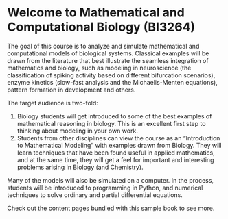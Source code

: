 # Welcome to Mathematical and Computational Biology (BI3264)

The goal of this course is to analyze and simulate mathematical and computational models of biological systems. Classical examples will be drawn from the literature that best illustrate the seamless integration of mathematics and biology, such as modeling in neuroscience (the classification of spiking activity based on different bifurcation scenarios), enzyme kinetics (slow-fast analysis and the Michaelis-Menten equations), pattern formation in development and others.

The target audience is two-fold:
1.	Biology students will get introduced to some of the best examples of mathematical reasoning in biology. This is an excellent first step to thinking about modeling in your own work.
2.	Students from other disciplines can view the course as an “Introduction to Mathematical Modeling” with examples drawn from Biology. They will learn techniques that have been found useful in applied mathematics, and at the same time, they will get a feel for important and interesting problems arising in Biology (and Chemistry).

Many of the models will also be simulated on a computer. In the process, students will be introduced to programming in Python, and numerical techniques to solve ordinary and partial differential equations.

Check out the content pages bundled with this sample book to see more.

```{tableofcontents}
```

